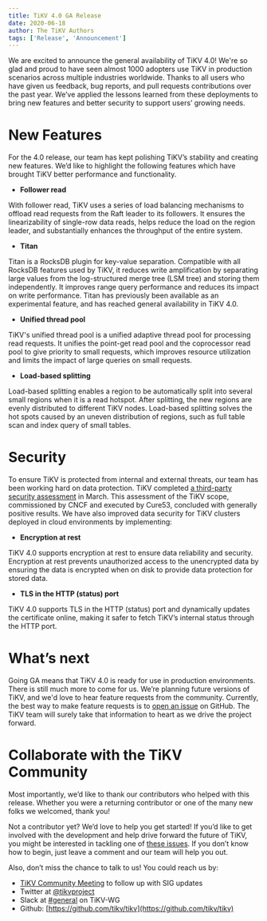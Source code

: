 ```yaml
---
title: TiKV 4.0 GA Release
date: 2020-06-18
author: The TiKV Authors
tags: ['Release', 'Announcement']
---
```


We are excited to announce the general availability of TiKV 4.0! We're so glad and proud to have seen almost 1000 adopters use TiKV in production scenarios across multiple industries worldwide. Thanks to all users who have given us feedback, bug reports, and pull requests contributions over the past year. We’ve applied the lessons learned from these deployments to bring new features and better security to support users’ growing needs.

# New Features

For the 4.0 release, our team has kept polishing TiKV’s stability and creating new features. We’d like to highlight the following features which have brought TiKV better performance and functionality.

*   **Follower read**

With follower read, TiKV uses a series of load balancing mechanisms to offload read requests from the Raft leader to its followers. It ensures the linearizability of single-row data reads, helps reduce the load on the region leader, and substantially enhances the throughput of the entire system.

*   **Titan**

Titan is a RocksDB plugin for key-value separation. Compatible with all RocksDB features used by TiKV, it reduces write amplification by separating large values from the log-structured merge tree (LSM tree) and storing them independently. It improves range query performance and reduces its impact on write performance. Titan has previously been available as an experimental feature, and has reached general availability in TiKV 4.0.

*   **Unified thread pool**

TiKV's unified thread pool is a unified adaptive thread pool for processing read requests. It unifies the point-get read pool and the coprocessor read pool to give priority to small requests, which improves resource utilization and limits the impact of large queries on small requests.

*   **Load-based splitting** 

Load-based splitting enables a region to be automatically split into several small regions when it is a read hotspot. After splitting, the new regions are evenly distributed to different TiKV nodes. Load-based splitting solves the hot spots caused by an uneven distribution of regions, such as full table scan and index query of small tables.

# Security

To ensure TiKV is protected from internal and external threats, our team has been working hard on data protection. TiKV completed [a third-party security assessment](https://tikv.org/blog/tikv-pass-security-audit/) in March. This assessment of the TiKV scope, commissioned by CNCF and executed by Cure53, concluded with generally positive results. We have also improved data security for TiKV clusters deployed in cloud environments by implementing:

*   **Encryption at rest**

TiKV 4.0 supports encryption at rest to ensure data reliability and security. Encryption at rest prevents unauthorized access to the unencrypted data by ensuring the data is encrypted when on disk to provide data protection for stored data.

*   **TLS in the HTTP (status) port**

TiKV 4.0 supports TLS in the HTTP (status) port and dynamically updates the certificate online, making it safer to fetch TiKV’s internal status through the HTTP port. 

# What’s next

Going GA means that TiKV 4.0 is ready for use in production environments. There is still much more to come for us. We’re planning future versions of TiKV, and we'd love to hear feature requests from the community. Currently, the best way to make feature requests is to [open an issue](https://github.com/tikv/tikv/issues/new?template=feature-request.md) on GitHub. The TiKV team will surely take that information to heart as we drive the project forward.

# Collaborate with the TiKV Community

Most importantly, we’d like to thank our contributors who helped with this release. Whether you were a returning contributor or one of the many new folks we welcomed, thank you!

Not a contributor yet? We’d love to help you get started! If you’d like to get involved with the development and help drive forward the future of TiKV, you might be interested in tackling one of [these issues](https://github.com/tikv/tikv/issues?q=is%3Aopen+is%3Aissue+label%3Adifficulty%2Feasy). If you don’t know how to begin, just leave a comment and our team will help you out. 

Also, don’t miss the chance to talk to us! You could reach us by:

*   [TiKV Community Meeting](https://docs.google.com/document/d/1CWUAkBrcm9KPclAu8fWHZzByZ0yhsQdRggnEdqtRMQ8/edit) to follow up with SIG updates
*   Twitter at [@tikvproject](https://twitter.com/tikvproject)
*   Slack at [#general](https://bit.ly/2ZcrVTI) on TiKV-WG
*   Github: [https://github.com/tikv/tikv](https://github.com/tikv/tikv)